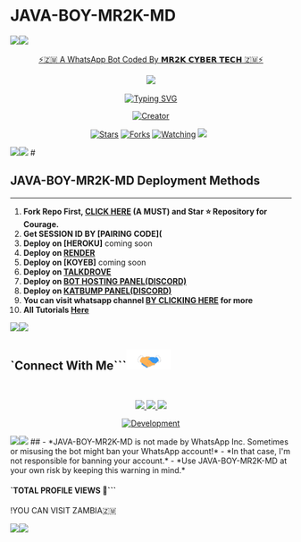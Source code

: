 # JAVA-BOY-MR2K-MD
   <a><img src='https://i.imgur.com/LyHic3i.gif'/></a><a><img src='https://i.imgur.com/LyHic3i.gif'/></a>
<p align="center"> 
<u>⚡🇿🇲 A WhatsApp Bot Coded By 𝗠𝗥𝟮𝗞 𝗖𝗬𝗕𝗘𝗥 𝗧𝗘𝗖𝗛 🇿🇲⚡</u>
</p>
<p align="center">
<img src="https://files.catbox.moe/pnekca.jpeg"/>       
<p align="center">
  <a href="https://git.io/typing-svg"><img src="https://readme-typing-svg.demolab.com?font=EB+Garamond&weight=800&size=28&duration=4000&pause=1000&random=false&width=435&lines=+•JAVA+BOY-+MR2K+MD•;MULTI-DEVICE+WHATSAPP+BOT;DEVELOPED+BY+MR2K+CYBER+TECH;RELEASED+DATE+05%2F12%2F2024." alt="Typing SVG"/></a>
</p> 
<p align="center">
<a href="#"><img title="Creator" src="https://img.shields.io/badge/Creator-MR2K_CYBER_TECH-red.svg?style=for-the-badge&logo=github"></a>
</p>
<p align="center">
<a href="https://github.com/javaboymr2k/JAVA-BOY-MR2K-MD/stargazers/"><img title="Stars" src="https://img.shields.io/github/stars/javaboymr2k/JAVA-BOY-MR2K-MD?color=blue&style=flat-square"></a>
<a href="https://github.com/javaboymr2k/JAVA-BOY-MR2K-MD/network/members"><img title="Forks" src="https://img.shields.io/github/forks/javaboymr2k/JAVA-BOY-MR2K-MD?color=yellow&style=flat-square"></a>
<a href="https://github.com/javaboymr2k/JAVA-BOY-MR2K-MD/watchers"><img title="Watching" src="https://img.shields.io/github/watchers/javaboymr2k/JAVA-BOY-MR2K-MD?label=Watchers&color=red&style=flat-square"></a>
<a href="https://github.com/DavidCyrilTech/Anita-V4/graphs/commit-activity"><img height="20" src="https://img.shields.io/badge/Maintained-Yes-red.svg"></a>&nbsp;&nbsp;
</p>
<a><img src='https://i.imgur.com/LyHic3i.gif'/></a><a><img src='https://i.imgur.com/LyHic3i.gif'/></a>
#





## JAVA-BOY-MR2K-MD Deployment Methods
---
1.  **Fork Repo First, [CLICK HERE](https://github.com/Javaboymr2k/JAVA-BOY-MR2K-MD)  (A MUST) and Star ⭐ Repository for Courage.**
2.  **Get SESSION ID BY [PAIRING CODE](** 
3. **Deploy on [HEROKU]** coming soon
3. **Deploy on [RENDER](https://dashboard.render.com/signup)**
3. **Deploy on [KOYEB]** coming soon
3. **Deploy on [TALKDROVE](https://host.talkdrove.com)**
3. **Deploy on [BOT HOSTING PANEL(DISCORD)](https://bot-hosting.net/?aff=1251693529084723300)**
3. **Deploy on [KATBUMP PANEL(DISCORD)](https://dashboard.katabump.com/auth/login#1ae56c)**
8. **You can visit whatsapp channel [BY CLICKING HERE](https://whatsapp.com/channel/0029VbBAKMm9Bb61dm5DUV0V) for more**
9. **All Tutorials [Here](https://www.youtube.com/@JavaboyMr2kk)**

<a><img src='https://i.imgur.com/LyHic3i.gif'/></a><a><img src='https://i.imgur.com/LyHic3i.gif'/></a>

## `Connect With Me```<img src="https://github.com/0xAbdulKhalid/0xAbdulKhalid/raw/main/assets/mdImages/handshake.gif" width ="80"></h1> 
 <br> 
<p align="center">
<a href="https://wa.me/260964976308"><img src="https://img.shields.io/badge/Contact MR2K CYBER TECH-25D366?style=for-the-badge&logo=whatsapp&logoColor=white" />
<a href="https://https://whatsapp.com/channel/0029VbBAKMm9Bb61dm5DUV0V"><img src="https://img.shields.io/badge/Join Official Channel-25D366?style=for-the-badge&logo=whatsapp&logoColor=white" />
<a href="https://https://www.youtube.com/@JavaboyMr2kk"><img src="https://img.shields.io/badge/Subscribe-ff0000?style=for-the-badge&logo=youtube&logoColor=ff000000&link=https://https://www.youtube.com/@JavaboyMr2kk" /><br>
<p align="center">
<img alt="Development" width="250" src="https://media2.giphy.com/media/W9tBvzTXkQopi/giphy.gif?cid=6c09b952xu6syi1fyqfyc04wcfk0qvqe8fd7sop136zxfjyn&ep=v1_internal_gif_by_id&rid=giphy.gif&ct=g" /> </p>
<a><img src='https://i.imgur.com/LyHic3i.gif'/></a><a><img src='https://i.imgur.com/LyHic3i.gif'/></a>
##
- *JAVA-BOY-MR2K-MD is not made by WhatsApp Inc. Sometimes or misusing the bot might ban your WhatsApp account!*
- *In that case, I'm not responsible for banning your account.*
- *Use  JAVA-BOY-MR2K-MD at your own risk by keeping this warning in mind.*
  
  #### `TOTAL PROFILE VIEWS 🧚```
!YOU CAN VISIT ZAMBIA🇿🇲

<a><img src='https://i.imgur.com/LyHic3i.gif'/></a><a><img src='https://i.imgur.com/LyHic3i.gif'/></a>
